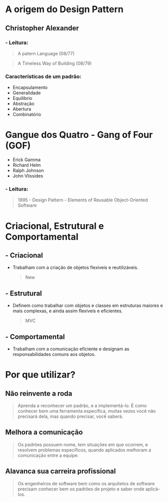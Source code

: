 # A origem do Design Pattern

## **Christopher Alexander**

### **- Leitura:**

> A patern Language (08/77)

> A Timeless Way of Building (08/79)

### **Características de um padrão:**

- Encapsulamento
- Generalidade
- Equilibrio
- Abstração
- Abertura
- Combinatório

# Gangue dos Quatro - Gang of Four (GOF)

- Erick Gamma
- Richard Helm
- Ralph Johnson
- John Vlissides

### **- Leitura:**

> 1995 - Design Pattern - Elements of Reusable Object-Oriented Software

# Criacional, Estrutural e Comportamental

## **- Criacional**

- Trabalham com a criação de objetos flexíveis e reutilizáveis.
  > New

## **- Estrutural**

- Definem como trabalhar com objetos e classes em estruturas maiores e mais complexas, e ainda assim flexíveis e eficientes.
  > MVC

## **- Comportamental**

- Trabalham com a comunicação eficiente e designam as responsabilidades comuns aos objetos.

# Por que utilizar?

## Não reinvente a roda

> Aprenda a reconhecer um padrão, e a implementá-lo. É como conhecer bem uma ferramenta específica, muitas vezes você não precisará dela, mas quando precisar, você saberá.

## Melhora a comunicação

> Os padrões possuem nome, tem situações em que ocorrem, e resolvem problemas específicos, quando aplicados melhoram a comunicação entre a equipe.

## Alavanca sua carreira profissional

> Os engenheiros de software bem como os arquitetos de software precisam conhecer bem os padrões de projeto e saber onde aplicá-los.
